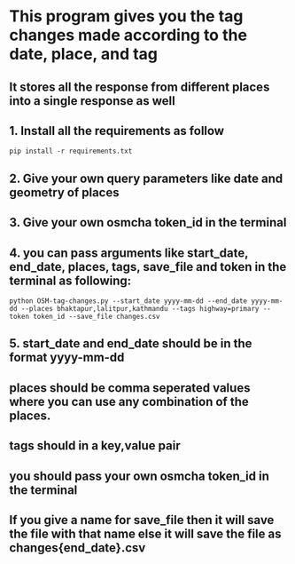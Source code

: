 # This program gives you the tag changes made according to the date, place, and tag
## It stores all the response from different places into a single response as well
## 1. Install all the requirements as follow
``` pip install -r requirements.txt ```

## 2. Give your own query parameters like date and geometry of places
## 3. Give your own osmcha token_id in the terminal 
## 4. you can pass arguments like start_date, end_date, places, tags, save_file and token in the terminal as following:  
```python OSM-tag-changes.py --start_date yyyy-mm-dd --end_date yyyy-mm-dd --places bhaktapur,lalitpur,kathmandu --tags highway=primary --token token_id --save_file changes.csv```

## 5. start_date and end_date should be in the format yyyy-mm-dd 
##    places should be comma seperated values where you can use any combination of the places. 
##    tags should in a key,value pair 
##    you should pass your own osmcha token_id in the terminal
##    If you give a name for save_file then it will save the file with that name else it will save    the file as changes{end_date}.csv 
